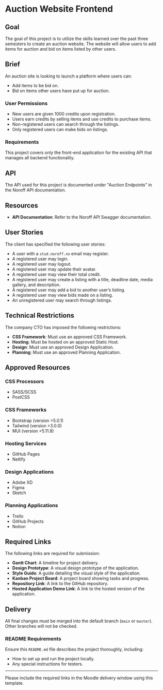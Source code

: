 # Auction Website Frontend

## Goal

The goal of this project is to utilize the skills learned over the past three semesters to create an auction website. The website will allow users to add items for auction and bid on items listed by other users.

## Brief

An auction site is looking to launch a platform where users can:

- Add items to be bid on.
- Bid on items other users have put up for auction.

### User Permissions

- New users are given 1000 credits upon registration.
- Users earn credits by selling items and use credits to purchase items.
- Non-registered users can search through the listings.
- Only registered users can make bids on listings.

### Requirements

This project covers only the front-end application for the existing API that manages all backend functionality.

## API

The API used for this project is documented under "Auction Endpoints" in the Noroff API documentation.

## Resources

- **API Documentation**: Refer to the Noroff API Swagger documentation.

## User Stories

The client has specified the following user stories:

- A user with a `stud.noroff.no` email may register.
- A registered user may login.
- A registered user may logout.
- A registered user may update their avatar.
- A registered user may view their total credit.
- A registered user may create a listing with a title, deadline date, media gallery, and description.
- A registered user may add a bid to another user’s listing.
- A registered user may view bids made on a listing.
- An unregistered user may search through listings.

## Technical Restrictions

The company CTO has imposed the following restrictions:

- **CSS Framework**: Must use an approved CSS Framework.
- **Hosting**: Must be hosted on an approved Static Host.
- **Design**: Must use an approved Design Application.
- **Planning**: Must use an approved Planning Application.

## Approved Resources

### CSS Processors

- SASS/SCSS
- PostCSS

### CSS Frameworks

- Bootstrap (version >5.0.1)
- Tailwind (version >3.0.0)
- MUI (version >5.11.8)

### Hosting Services

- GitHub Pages
- Netlify

### Design Applications

- Adobe XD
- Figma
- Sketch

### Planning Applications

- Trello
- GitHub Projects
- Notion

## Required Links

The following links are required for submission:

- **Gantt Chart**: A timeline for project delivery.
- **Design Prototype**: A visual design prototype of the application.
- **Style Guide**: A guide detailing the visual style of the application.
- **Kanban Project Board**: A project board showing tasks and progress.
- **Repository Link**: A link to the GitHub repository.
- **Hosted Application Demo Link**: A link to the hosted version of the application.

## Delivery

All final changes must be merged into the default branch (`main` or `master`). Other branches will not be checked.

### README Requirements

Ensure this `README.md` file describes the project thoroughly, including:

- How to set up and run the project locally.
- Any special instructions for testers.

---

Please include the required links in the Moodle delivery window using this template.
